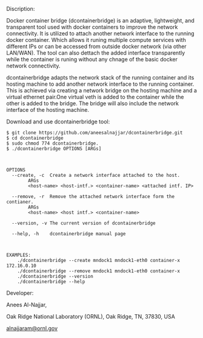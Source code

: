 Discription:

Docker container bridge (dcontainerbridge) is an adaptive, lightweight, and transparent tool used with docker containers to improve the network connectivity. It is utilized to attach another network interface to the running docker container. Which allows it runing multiple compute services with different IPs or can be accessed from outside docker network (via other LAN/WAN). The tool can also dettach the added interface transparently while the container is runing without any chnage of the basic docker network connectivity. 

dcontainerbridge adapts the network stack of the running container and its hosting machine to add another network interface to the running container. This is achieved via creating a network bridge on the hosting machine and a virtual ethernet pair.One virtual veth is added to the container while the other is added to the bridge. The bridge will also include the network interface of the hosting machine. 


Download and use dcontainerbridge tool:

   	$ git clone https://github.com/aneesalnajjar/dcontainerbridge.git
	$ cd dcontainerbridge
   	$ sudo chmod 774 dcontainerbridge.
   	$ ./dcontainerbridge OPTIONS [ARGs]
   
	   
	   
    OPTIONS
      --create, -c	Create a network interface attached to the host.
			ARGs
			<host-name> <host-intf.> <container-name> <attached intf. IP>

      --remove, -r	Remove the attached network interface form the contianer.
			ARGs
			<host-name> <host intf.> <container-name> 

      --version, -v	The current version of dcontainerbridge

      --help, -h	dcontainerbridge manual page
	  
	  
	  
	EXAMPLES:
		./dcontainerbridge --create mndock1 mndock1-eth0 container-x 172.16.0.10
		./dcontainerbridge --remove mndock1 mndock1-eth0 container-x
		./dcontainerbridge --version 
		./dcontainerbridge --help


Developer:

Anees Al-Najjar,

Oak Ridge National Laboratory (ORNL), Oak Ridge, TN, 37830, USA

alnajjaram@ornl.gov
